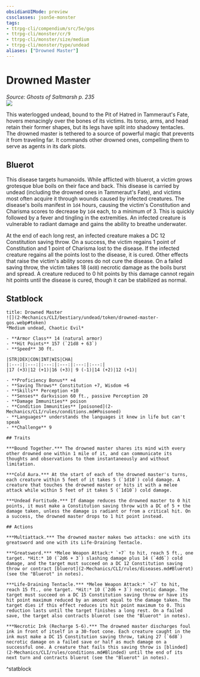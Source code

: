 ```yaml
---
obsidianUIMode: preview
cssclasses: json5e-monster
tags:
- ttrpg-cli/compendium/src/5e/gos
- ttrpg-cli/monster/cr/9
- ttrpg-cli/monster/size/medium
- ttrpg-cli/monster/type/undead
aliases: ["Drowned Master"]
---
```

# Drowned Master
*Source: Ghosts of Saltmarsh p. 235*  
![](2-Mechanics/CLI/bestiary/undead/img/drowned-one.webp#right)

This waterlogged undead, bound to the Pit of Hatred in Tammeraut's Fate, hovers menacingly over the bones of its victims. Its torso, arms, and head retain their former shapes, but its legs have split into shadowy tentacles. The drowned master is tethered to a source of powerful magic that prevents it from traveling far. It commands other drowned ones, compelling them to serve as agents in its dark plots.

## Bluerot

This disease targets humanoids. While afflicted with bluerot, a victim grows grotesque blue boils on their face and back. This disease is carried by undead (including the drowned ones in Tammeraut's Fate), and victims most often acquire it through wounds caused by infected creatures. The disease's boils manifest in `1d4` hours, causing the victim's Constitution and Charisma scores to decrease by `1d4` each, to a minimum of 3. This is quickly followed by a fever and tingling in the extremities. An infected creature is vulnerable to radiant damage and gains the ability to breathe underwater.

At the end of each long rest, an infected creature makes a DC 12 Constitution saving throw. On a success, the victim regains 1 point of Constitution and 1 point of Charisma lost to the disease. If the infected creature regains all the points lost to the disease, it is cured. Other effects that raise the victim's ability scores do not cure the disease. On a failed saving throw, the victim takes 18 (`4d8`) necrotic damage as the boils burst and spread. A creature reduced to 0 hit points by this damage cannot regain hit points until the disease is cured, though it can be stabilized as normal.

## Statblock

```ad-statblock
title: Drowned Master
![](2-Mechanics/CLI/bestiary/undead/token/drowned-master-gos.webp#token)
*Medium undead, Chaotic Evil*

- **Armor Class** 14 (natural armor)
- **Hit Points** 157 (`21d8 + 63`) 
- **Speed** 30 ft.

|STR|DEX|CON|INT|WIS|CHA|
|:---:|:---:|:---:|:---:|:---:|:---:|
|17 (+3)|12 (+1)|16 (+3)| 9 (-1)|14 (+2)|12 (+1)|

- **Proficiency Bonus** +4
- **Saving Throws** Constitution +7, Wisdom +6
- **Skills** Perception +10
- **Senses** darkvision 60 ft., passive Perception 20
- **Damage Immunities** poison
- **Condition Immunities** [poisoned](2-Mechanics/CLI/rules/conditions.md#Poisoned)
- **Languages** understands the languages it knew in life but can't speak
- **Challenge** 9

## Traits

***Bound Together.*** The drowned master shares its mind with every other drowned one within 1 mile of it, and can communicate its thoughts and observations to them instantaneously and without limitation.

***Cold Aura.*** At the start of each of the drowned master's turns, each creature within 5 feet of it takes 5 (`1d10`) cold damage. A creature that touches the drowned master or hits it with a melee attack while within 5 feet of it takes 5 (`1d10`) cold damage.

***Undead Fortitude.*** If damage reduces the drowned master to 0 hit points, it must make a Constitution saving throw with a DC of 5 + the damage taken, unless the damage is radiant or from a critical hit. On a success, the drowned master drops to 1 hit point instead.

## Actions

***Multiattack.*** The drowned master makes two attacks: one with its greatsword and one with its Life-Draining Tentacle.

***Greatsword.*** *Melee Weapon Attack:* `+7` to hit, reach 5 ft., one target. *Hit:* 10 (`2d6 + 3`) slashing damage plus 14 (`4d6`) cold damage, and the target must succeed on a DC 12 Constitution saving throw or contract [bluerot](2-Mechanics/CLI/rules/diseases.md#Bluerot) (see the "Bluerot" in notes).

***Life-Draining Tentacle.*** *Melee Weapon Attack:* `+7` to hit, reach 15 ft., one target. *Hit:* 10 (`2d6 + 3`) necrotic damage. The target must succeed on a DC 15 Constitution saving throw or have its hit point maximum reduced by an amount equal to the damage taken. The target dies if this effect reduces its hit point maximum to 0. This reduction lasts until the target finishes a long rest. On a failed save, the target also contracts bluerot (see the "Bluerot" in notes).

***Necrotic Ink (Recharge 5-6).*** The drowned master discharges foul ink in front of itself in a 30-foot cone. Each creature caught in the ink must make a DC 15 Constitution saving throw, taking 27 (`6d8`) necrotic damage on a failed save or half as much damage on a successful one. A creature that fails this saving throw is [blinded](2-Mechanics/CLI/rules/conditions.md#Blinded) until the end of its next turn and contracts bluerot (see the "Bluerot" in notes).
```
^statblock